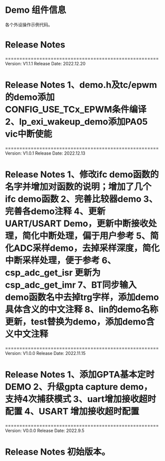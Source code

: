 # Demo 组件信息
各个外设操作示例代码。

# Release Notes
======================================================
Version: V1.1.1
Release Date: 2022.12.20

Release Notes
1、demo.h及tc/epwm的demo添加CONFIG_USE_TCx_EPWM条件编译
2、lp_exi_wakeup_demo添加PA05 vic中断使能
======================================================

======================================================
Version: V1.0.1
Release Date: 2022.12.13

Release Notes
1、修改ifc demo函数的名字并增加对函数的说明；增加了几个ifc demo函数
2、完善比较器demo
3、完善各demo注释
4、更新UART/USART Demo，更新中断接收处理，简化中断处理，偏于用户参考
5、简化ADC采样demo，去掉采样深度，简化中断采样处理，便于参考
6、csp_adc_get_isr 更新为csp_adc_get_imr
7、BT同步输入demo函数名中去掉trg字样，添加demo具体含义的中文注释
8、lin的demo名称更新，test替换为demo，添加demo含义中文注释
======================================================

======================================================
Version: V1.0.0
Release Date: 2022.11.15

Release Notes
1、添加GPTA基本定时DEMO
2、升级gpta capture demo，支持4次捕获模式
3、uart增加接收超时配置
4、USART 增加接收超时配置
======================================================

======================================================
Version: V0.0.0
Release Date: 2022.9.5

Release Notes
初始版本。
======================================================